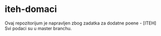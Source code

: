 # iteh-domaci
Ovaj repozitorijum je napravljen zbog zadatka za dodatne poene - [ITEH]
Svi podaci su u master branchu.
